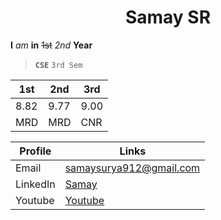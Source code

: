 <h1 align="center">Samay SR</h1>

**I**
*am*
**in**
~~1st~~
*2nd*
**Year**
>**`CSE`**
`3rd Sem`

1st | 2nd | 3rd
---| ---| ---
8.82 | 9.77 | 9.00
MRD | MRD | CNR

Profile | Links
--- | ---
Email | samaysurya912@gmail.com
LinkedIn | [Samay](https://www.linkedin.com/in/samay-sr/)
Youtube | [Youtube](https://www.youtube.com/channel/UCnSeWiwolqTQCgvZbharNWw/featured)
